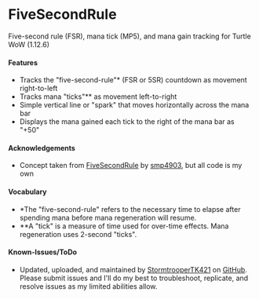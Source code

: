 # FiveSecondRule
Five-second rule (FSR), mana tick (MP5), and mana gain tracking for Turtle WoW (1.12.6)

<h4>Features</h4>

- Tracks the "five-second-rule"* (FSR or 5SR) countdown as movement right-to-left
- Tracks mana "ticks"** as movement left-to-right
- Simple vertical line or "spark" that moves horizontally across the mana bar
- Displays the mana gained each tick to the right of the mana bar as "+50"

<h4>Acknowledgements</h4>

- Concept taken from [FiveSecondRule](https://github.com/smp4903/FiveSecondRule) by [smp4903](https://github.com/smp4903), but all code is my own

<h4>Vocabulary</h4>

- *The "five-second-rule" refers to the necessary time to elapse after spending mana before mana regeneration will resume.
- **A "tick" is a measure of time used for over-time effects. Mana regeneration uses 2-second "ticks".

<h4>Known-Issues/ToDo</h4>

- Updated, uploaded, and maintained by [StormtrooperTK421](https://discordapp.com/users/237746068844969994) on [GitHub](https://github.com/DustinChecketts/FiveSecondRule).
Please submit issues and I'll do my best to troubleshoot, replicate, and resolve issues as my limited abilities allow.
